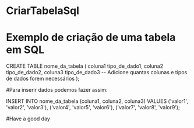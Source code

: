 # CriarTabelaSql
# Exemplo de criação de uma tabela em SQL

CREATE TABLE nome_da_tabela (
    coluna1 tipo_de_dado1,
    coluna2 tipo_de_dado2,
    coluna3 tipo_de_dado3
    -- Adicione quantas colunas e tipos de dados forem necessários
);

#Para inserir dados podemos fazer assim:

INSERT INTO nome_da_tabela (coluna1, coluna2, coluna3)
VALUES ('valor1', 'valor2', 'valor3'),
       ('valor4', 'valor5', 'valor6'),
       ('valor7', 'valor8', 'valor9');

#Have a good day
